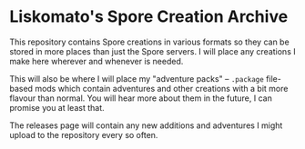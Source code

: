 # Liskomato's Spore Creation Archive
 This repository contains Spore creations in various formats so they can be stored in more places than just the Spore servers. I will place any creations I make here wherever and whenever is needed. 
 
 This will also be where I will place my "adventure packs" – ``.package``  file-based mods which contain adventures and other creations with a bit more flavour than normal. You will hear more about them in the future, I can promise you at least that.

 The releases page will contain any new additions and adventures I might upload to the repository every so often.
